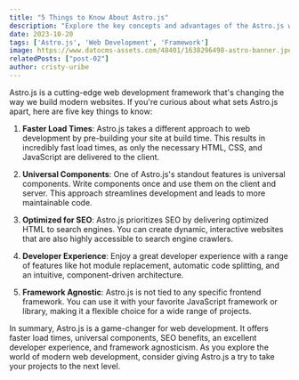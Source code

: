 ```yaml
---
title: "5 Things to Know About Astro.js"
description: "Explore the key concepts and advantages of the Astro.js web development framework."
date: 2023-10-20
tags: ['Astro.js', 'Web Development', 'Framework']
image: https://www.datocms-assets.com/48401/1638296498-astro-banner.jpeg?dpr=0.75&fit=max&fm=webp&w=900
relatedPosts: ["post-02"]
author: cristy-uribe
---
```


Astro.js is a cutting-edge web development framework that's changing the way we build modern websites. If you're curious about what sets Astro.js apart, here are five key things to know:

1. **Faster Load Times**: Astro.js takes a different approach to web development by pre-building your site at build time. This results in incredibly fast load times, as only the necessary HTML, CSS, and JavaScript are delivered to the client.

2. **Universal Components**: One of Astro.js's standout features is universal components. Write components once and use them on the client and server. This approach streamlines development and leads to more maintainable code.

3. **Optimized for SEO**: Astro.js prioritizes SEO by delivering optimized HTML to search engines. You can create dynamic, interactive websites that are also highly accessible to search engine crawlers.

4. **Developer Experience**: Enjoy a great developer experience with a range of features like hot module replacement, automatic code splitting, and an intuitive, component-driven architecture.

5. **Framework Agnostic**: Astro.js is not tied to any specific frontend framework. You can use it with your favorite JavaScript framework or library, making it a flexible choice for a wide range of projects.

In summary, Astro.js is a game-changer for web development. It offers faster load times, universal components, SEO benefits, an excellent developer experience, and framework agnosticism. As you explore the world of modern web development, consider giving Astro.js a try to take your projects to the next level.
